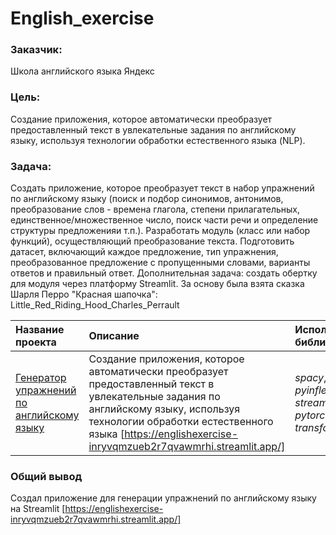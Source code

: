 # English_exercise

### Заказчик: 
Школа английского языка Яндекс

### Цель: 
Создание приложения, которое автоматически преобразует предоставленный текст в увлекательные задания по английскому языку, используя технологии обработки естественного языка (NLP).

### Задача:

Создать приложение, которое преобразует текст в набор упражнений по английскому языку (поиск и подбор синонимов, антонимов, преобразование слов - времена глагола, степени прилагательных, единственное/множественное число, поиск части речи и определение структуры предложенияи т.п.).
Разработать модуль (класс или набор функций), осуществляющий преобразование текста.
Подготовить датасет, включающий каждое предложение, тип упражнения, преобразованное предложение с пропущенными словами, варианты ответов и правильный ответ.
Дополнительная задача: создать обертку для модуля через платформу Streamlit.
За основу была взята сказка Шарля Перро "Красная шапочка": Little_Red_Riding_Hood_Charles_Perrault

| Название проекта | Описание | Используемые библиотеки | 
| :---------------------- | :---------------------- | :---------------------- |
| [Генератор упражнений по английскому языку](English_exercise) | Создание приложения, которое автоматически преобразует предоставленный текст в увлекательные задания по английскому языку, используя технологии обработки естественного языка [https://englishexercise-inryvqmzueb2r7qvawmrhi.streamlit.app/] | *spacy*, *gensim*, *pyinflect*, *streamlit*, *pytorch-transformers* |

### Общий вывод
Создал приложение для генерации упражнений по английскому языку на  Streamlit  [https://englishexercise-inryvqmzueb2r7qvawmrhi.streamlit.app/]


